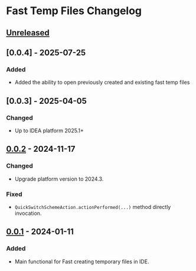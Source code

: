 <!-- Keep a Changelog guide -> https://keepachangelog.com -->

# Fast Temp Files Changelog

## [Unreleased]

## [0.0.4] - 2025-07-25

### Added

- Added the ability to open previously created and existing fast temp files

## [0.0.3] - 2025-04-05

### Changed

- Up to IDEA platform 2025.1+

## [0.0.2] - 2024-11-17

### Changed

- Upgrade platform version to 2024.3.

### Fixed

- `QuickSwitchSchemeAction.actionPerformed(...)` method directly invocation.

## [0.0.1] - 2024-01-11

### Added

- Main functional for Fast creating temporary files in IDE.

[Unreleased]: https://github.com/stykalin/fast-temp-files/compare/v0.0.2...HEAD

[0.0.2]: https://github.com/stykalin/fast-temp-files/compare/v0.0.1...v0.0.2

[0.0.1]: https://github.com/stykalin/fast-temp-files/commits/v0.0.1
